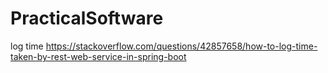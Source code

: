 # PracticalSoftware


log time 
https://stackoverflow.com/questions/42857658/how-to-log-time-taken-by-rest-web-service-in-spring-boot
